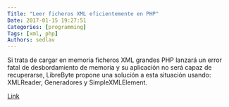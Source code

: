 ```yaml
---
Title: "Leer ficheros XML eficientemente en PHP"
Date: 2017-01-15 19:27:51
Categories: [programming]
Tags: [xml, php]
Authors: sedlav
---
```


Si trata de cargar en memoria ficheros XML grandes PHP lanzará un error fatal de desbordamiento de memoria y su aplicación no será capaz de recuperarse, LibreByte propone una solución a esta situación usando: XMLReader, Generadores y SimpleXMLElement.

[Link](https://www.librebyte.net/php/leer-ficheros-xml-eficientemente-en-php/)
